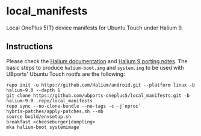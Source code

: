 # local_manifests
Local OnePlus 5(T) device manifests for Ubuntu Touch under Halium 9.

## Instructions
Please check the [Halium documentation](http://docs.halium.org/en/latest/) and [Halium 9 porting notes](https://github.com/ubports/porting-notes/wiki/Halium-9). The basic steps to produce `halium-boot.img` and `system.img` to be used with UBports' Ubuntu Touch rootfs are the following:
```
repo init -u https://github.com/Halium/android.git --platform linux -b halium-9.0 --depth 1
git clone https://github.com/ubports-oneplus5/local_manifests.git -b halium-9.0 .repo/local_manifests
repo sync --no-clone-bundle --no-tags -c -j`nproc`
hybris-patches/apply-patches.sh --mb
source build/envsetup.sh
breakfast <cheeseburger|dumpling>
mka halium-boot systemimage
```
